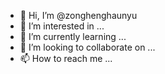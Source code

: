 - 👋 Hi, I’m @zonghenghaunyu
- 👀 I’m interested in ...
- 🌱 I’m currently learning ...
- 💞️ I’m looking to collaborate on ...
- 📫 How to reach me ...

<!---
zonghenghaunyu/zonghenghaunyu is a ✨ special ✨ repository because its `README.md` (this file) appears on your GitHub profile.
You can click the Preview link to take a look at your changes.
--->
